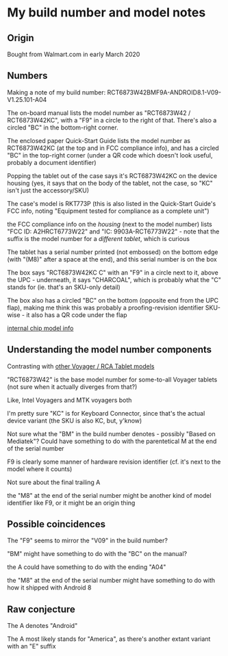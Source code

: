 # My build number and model notes

## Origin

Bought from Walmart.com in early March 2020

## Numbers

Making a note of my build number: RCT6873W42BMF9A-ANDROID8.1-V09-V1.25.101-A04

The on-board manual lists the model number as "RCT6873W42 / RCT6873W42KC", with a "F9" in a circle to the right of that. There's also a circled "BC" in the bottom-right corner.

The enclosed paper Quick-Start Guide lists the model number as RCT6873W42KC (at the top and in FCC compliance info), and has a circled "BC" in the top-right corner (under a QR code which doesn't look useful, probably a document identifier)

Popping the tablet out of the case says it's RCT6873W42KC on the device housing (yes, it says that on the body of the tablet, not the case, so "KC" isn't just the accessory/SKU)

The case's model is RKT773P (this is also listed in the Quick-Start Guide's FCC info, noting "Equipment tested for compliance as a complete unit")

the FCC compliance info on the *housing* (next to the model number) lists "FCC ID: A2HRCT6773W22" and "IC: 9903A-RCT6773W22" - note that the suffix is the model number for a *different tablet*, which is curious

The tablet has a serial number printed (not embossed) on the bottom edge (with "(M8)" after a space at the end), and this serial number is on the box

The box says "RCT6873W42KC C" with an "F9" in a circle next to it, above the UPC - underneath, it says "CHARCOAL", which is probably what the "C" stands for (ie. that's an SKU-only detail)

The box also has a circled "BC" on the bottom (opposite end from the UPC flap), making me think this was probably a proofing-revision identifier SKU-wise - it also has a QR code under the flap

[internal chip model info](ryp2z-4jahp-889c2-vg9vs-nfr4r)

## Understanding the model number components

Contrasting with [other Voyager / RCA Tablet models](4zhyx-qw3tf-4t943-h7wgr-3g0en)

"RCT6873W42" is the base model number for some-to-all Voyager tablets (not sure when it actually diverges from that?)

Like, Intel Voyagers and MTK voyagers both

I'm pretty sure "KC" is for Keyboard Connector, since that's the actual device variant (the SKU is also KC, but, y'know)

Not sure what the "BM" in the build number denotes - possibly "Based on Mediatek"? Could have something to do with the parentetical M at the end of the serial number

F9 is clearly some manner of hardware revision identifier (cf. it's next to the model where it counts)

Not sure about the final trailing A

the "M8" at the end of the serial number might be another kind of model identifier like F9, or it might be an origin thing

## Possible coincidences

The "F9" seems to mirror the "V09" in the build number?

"BM" might have something to do with the "BC" on the manual?

the A could have something to do with the ending "A04"

the "M8" at the end of the serial number might have something to do with how it shipped with Android 8

## Raw conjecture

The A denotes "Android"

The A most likely stands for "America", as there's another extant variant with an "E" suffix
